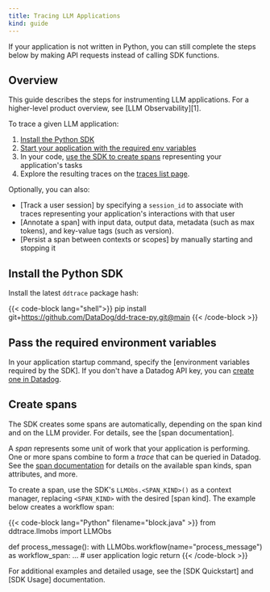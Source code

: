```yaml
---
title: Tracing LLM Applications
kind: guide
---
```


<div class="alert alert-info">If your application is not written in Python, you can still complete the steps below by making API requests instead of calling SDK functions.</a></div>

## Overview

This guide describes the steps for instrumenting LLM applications. For a higher-level product overview, see [LLM Observability][1].

To trace a given LLM application:

1. [Install the Python SDK](#install-the-python-sdk)
1. [Start your application with the required env variables](#pass-the-required-environment-variables)
1. In your code, [use the SDK to create spans](#create-spans) representing your application's tasks
1. Explore the resulting traces on the [traces list page][2].

Optionally, you can also:

- [Track a user session] by specifying a `session_id` to associate with traces representing your application's interactions with that user
- [Annotate a span] with input data, output data, metadata (such as max tokens), and key-value tags (such as version).
- [Persist a span between contexts or scopes] by manually starting and stopping it

## Install the Python SDK

Install the latest `ddtrace` package hash:

{{< code-block lang="shell">}}
pip install git+https://github.com/DataDog/dd-trace-py.git@main
{{< /code-block >}}

## Pass the required environment variables

In your application startup command, specify the [environment variables required by the SDK]. If you don't have a Datadog API key, you can [create one in Datadog][3].

## Create spans

<div class="alert alert-info">The SDK creates some spans are automatically, depending on the span kind and on the LLM provider. For details, see the [span documentation].</div>

A *span* represents some unit of work that your application is performing. One or more spans combine to form a *trace* that can be queried in Datadog. See the [span documentation][4] for details on the available span kinds, span attributes, and more.

To create a span, use the SDK's `LLMObs.<SPAN_KIND>()` as a context manager, replacing `<SPAN_KIND>` with the desired [span kind]. The example below creates a workflow span:

{{< code-block lang="Python" filename="block.java" >}}
from ddtrace.llmobs import LLMObs

def process_message():
	with LLMObs.workflow(name="process_message") as workflow_span:
		... # user application logic
	return 
{{< /code-block >}}

For additional examples and detailed usage, see the [SDK Quickstart] and [SDK Usage] documentation.

[2]: /tracing/llm_observability/exploring_llm_traces
[3]: /account_management/api-app-keys/#add-an-api-key-or-client-token
[4]: /tracing/llm_observability/spans





